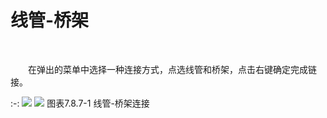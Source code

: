 # 线管\-桥架
<br/>

&emsp;&emsp;在弹出的菜单中选择一种连接方式，点选线管和桥架，点击右键确定完成链接。


:-: ![](images/481.png)         ![](images/482.png)
图表7.8.7\-1 线管\-桥架连接